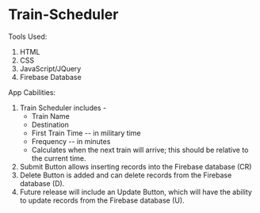 # Train-Scheduler

Tools Used:
1. HTML
2. CSS
3. JavaScript/JQuery
4. Firebase Database

App Cabilities:

1. Train Scheduler includes -
   * Train Name   
    * Destination   
    * First Train Time -- in military time    
    * Frequency -- in minutes  
    * Calculates when the next train will arrive; this should be relative to the current time.
2. Submit Button allows inserting records into the Firebase database (CR)
3. Delete Button is added and can delete records from the Firebase database (D).
4. Future release will include an Update Button, which will have the ability to update records from the Firebase database (U).
